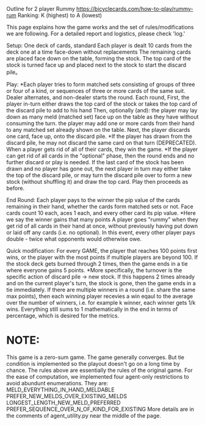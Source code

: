 Outline for 2 player Rummy
https://bicyclecards.com/how-to-play/rummy-rum
Ranking: K (highest) to A (lowest)

This page explains how the game works and the set of rules/modifications we are following.
For a detailed report and logistics, please check 'log.'

Setup:
  One deck of cards, standard
  Each player is dealt 10 cards from the deck one at a time face-down without replacements
  The remaining cards are placed face down on the table, forming the stock.
  The top card of the stock is turned face up and placed next to the stock to start the discard pile。

Play:
  *Each player tries to form matched sets consisting of groups of three or four of a kind, or sequences of three or more cards of the same suit.
  Dealer alternates, and non-dealer starts the round.
  Each round, 
    First, the player in-turn either draws the top card of the stock or takes the top card of the discard pile to add to his hand
    Then, optionally (and):
      the player may lay down as many meld (matched set) face up on the table as they have without consuming the turn.
      the player may add one or more cards from their hand to any matched set already shown on the table.
    Next, the player discards one card, face up, onto the discard pile.
      *If the player has drawn from the discard pile, he may not discard the same card on that turn (DEPRECATED).
  When a player gets rid of all of their cards, they win the game.
    *If the player can get rid of all cards in the "optional" phase, then the round ends and no further discard or play is needed.
  If the last card of the stock has been drawn and no player has gone out, the next player in turn may either take the top of the discard pile, or may turn the discard pile over to form a new stock (without shuffling it) and draw the top card. Play then proceeds as before.
  
End Round:
  Each player pays to the winner the pip value of the cards remaining in their hand, whether the cards form matched sets or not. Face cards count 10 each, aces 1 each, and every other card its pip value.
    *Here we say the winner gains that many points
  A player goes "rummy" when they get rid of all cards in their hand at once, without previously having put down or laid off any cards (i.e. no optional). In this event, every other player pays double - twice what opponents would otherwise owe.

Quick modification:
For every GAME, the player that reaches 100 points first wins, or the player with the most points if multiple players are beyond 100.
If the stock deck gets burned through 2 times, then the game ends in a tie where everyone gains 5 points.
  *More specifically, the turnover is the specific action of discard pile -> new stock. If this happens 2 times already and on the
  current player's turn, the stock is gone, then the game ends in a tie immediately. 
If there are multiple winners in a round (i.e. share the same max points), then each winning player recevies a win eqaul to the
average over the number of winners, i.e. for example k winner, each winner gets 1/k wins. Everything still sums to 1 mathematically in the
end in terms of percentage, which is desired for the metrics.

# NOTE:
This game is a zero-sum game.
The game generally converges. But tie condition is implemented so the playout doesn't go on a long time by chance.
The rules above are essentially the rules of the original game. For the ease of computation, we implemented four agent-only restrictions to 
avoid abundunt enumerations. They are:
  MELD_EVERYTHING_IN_HAND_MELDABLE
  PREFER_NEW_MELDS_OVER_EXISTING_MELDS
  LONGEST_LENGTH_NEW_MELD_PREFERRED
  PREFER_SEQUENCE_OVER_N_OF_KIND_FOR_EXISTING
More details are in the comments of agent_utility.py near the middle of the page.
